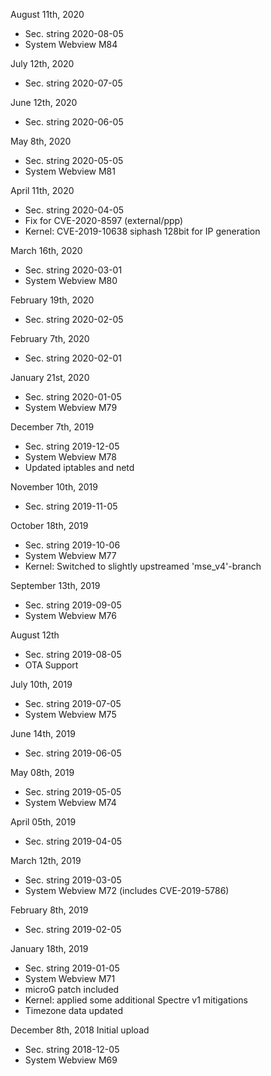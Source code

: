 August 11th, 2020

- Sec. string 2020-08-05
- System Webview M84


July 12th, 2020

- Sec. string 2020-07-05


June 12th, 2020

- Sec. string 2020-06-05


May 8th, 2020

- Sec. string 2020-05-05
- System Webview M81


April 11th, 2020

- Sec. string 2020-04-05
- Fix for CVE-2020-8597 (external/ppp)
- Kernel: CVE-2019-10638 siphash 128bit for IP generation


March 16th, 2020

- Sec. string 2020-03-01
- System Webview M80


February 19th, 2020

- Sec. string 2020-02-05


February 7th, 2020

- Sec. string 2020-02-01


January 21st, 2020

- Sec. string 2020-01-05
- System Webview M79


December 7th, 2019

- Sec. string 2019-12-05
- System Webview M78
- Updated iptables and netd


November 10th, 2019

- Sec. string 2019-11-05


October 18th, 2019

- Sec. string 2019-10-06
- System Webview M77
- Kernel: Switched to slightly upstreamed 'mse_v4'-branch


September 13th, 2019

- Sec. string 2019-09-05
- System Webview M76


August 12th

- Sec. string 2019-08-05
- OTA Support


July 10th, 2019

- Sec. string 2019-07-05
- System Webview M75


June 14th, 2019

- Sec. string 2019-06-05


May 08th, 2019

- Sec. string 2019-05-05
- System Webview M74


April 05th, 2019

- Sec. string 2019-04-05


March 12th, 2019

- Sec. string 2019-03-05
- System Webview M72 (includes CVE-2019-5786)


February 8th, 2019

- Sec. string 2019-02-05


January 18th, 2019

- Sec. string 2019-01-05
- System Webview M71
- microG patch included
- Kernel: applied some additional Spectre v1 mitigations
- Timezone data updated


December 8th, 2018
Initial upload

- Sec. string 2018-12-05
- System Webview M69


